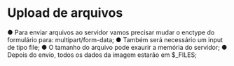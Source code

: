 # Upload de arquivos

● Para enviar arquivos ao servidor vamos precisar mudar o enctype do
formulário para: multipart/form-data;
● Também será necessário um input de tipo file;
● O tamanho do arquivo pode exaurir a memória do servidor;
● Depois do envio, todos os dados da imagem estarão em $_FILES;